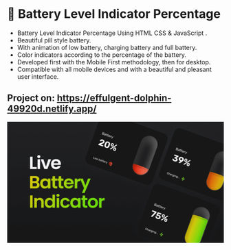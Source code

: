 # 🔋 Battery Level Indicator Percentage

- Battery Level Indicator Percentage Using HTML CSS & JavaScript .
- Beautiful pill style battery.
- With animation of low battery, charging battery and full battery.
- Color indicators according to the percentage of the battery.
- Developed first with the Mobile First methodology, then for desktop.
- Compatible with all mobile devices and with a beautiful and pleasant user interface.

## Project on: https://effulgent-dolphin-49920d.netlify.app/

![preview img](/preview.png)
